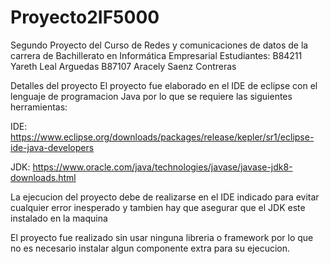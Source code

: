 # Proyecto2IF5000
Segundo Proyecto del Curso de Redes y comunicaciones de datos de la carrera de Bachillerato en Informática Empresarial
Estudiantes:
B84211 Yareth Leal Arguedas
B87107 Aracely Saenz Contreras

Detalles del proyecto
El proyecto fue elaborado en el IDE de eclipse con el lenguaje de programacion Java por lo que se requiere las siguientes herramientas:

IDE:
https://www.eclipse.org/downloads/packages/release/kepler/sr1/eclipse-ide-java-developers

JDK:
https://www.oracle.com/java/technologies/javase/javase-jdk8-downloads.html

La ejecucion del proyecto debe de realizarse en el IDE indicado para evitar cualquier error inesperado y tambien hay que asegurar que el JDK este instalado en la maquina

El proyecto fue realizado sin usar ninguna libreria o framework por lo que no es necesario instalar algun componente extra para su ejecucion.
